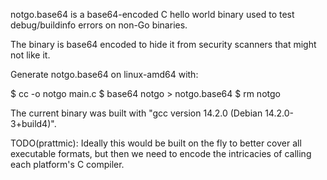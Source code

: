notgo.base64 is a base64-encoded C hello world binary used to test
debug/buildinfo errors on non-Go binaries.

The binary is base64 encoded to hide it from security scanners that might not
like it.

Generate notgo.base64 on linux-amd64 with:

$ cc -o notgo main.c
$ base64 notgo > notgo.base64
$ rm notgo

The current binary was built with "gcc version 14.2.0 (Debian 14.2.0-3+build4)".

TODO(prattmic): Ideally this would be built on the fly to better cover all
executable formats, but then we need to encode the intricacies of calling each
platform's C compiler.
